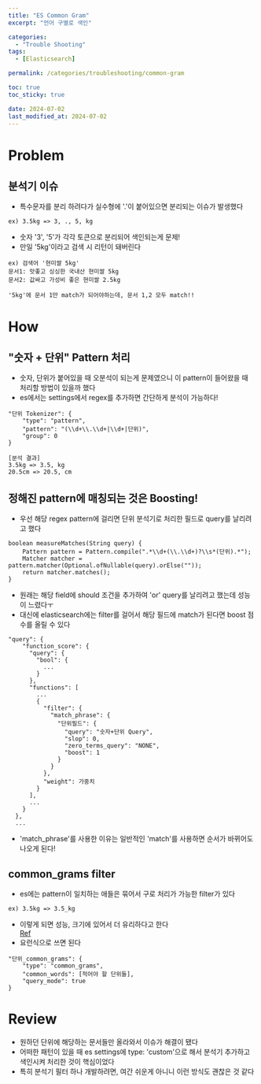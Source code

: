 ```yaml
---
title: "ES Common Gram"
excerpt: "언어 구별로 색인"

categories:
  - "Trouble Shooting"
tags:
  - [Elasticsearch]

permalink: /categories/troubleshooting/common-gram

toc: true
toc_sticky: true

date: 2024-07-02
last_modified_at: 2024-07-02
---
```



# Problem
## 분석기 이슈
- 특수문자를 분리 하려다가 실수형에 '.'이 붙어있으면 분리되는 이슈가 발생했다
```
ex) 3.5kg => 3, ., 5, kg
```
- 숫자 '3', '5'가 각각 토큰으로 분리되어 색인되는게 문제!
- 만일 '5kg'이라고 검색 시 리턴이 돼버린다

```
ex) 검색어 '현미쌀 5kg'
문서1: 맛좋고 싱싱한 국내산 현미쌀 5kg
문서2: 값싸고 가성비 좋은 현미쌀 2.5kg

'5kg'에 문서 1만 match가 되어야하는데, 문서 1,2 모두 match!!
```
# How
## "숫자 + 단위" Pattern 처리
- 숫자, 단위가 붙어있을 때 오분석이 되는게 문제였으니 이 pattern이 들어왔을 때 처리할 방법이 있을까 했다
- es에서는 settings에서 regex를 추가하면 간단하게 분석이 가능하다!

```
"단위 Tokenizer": {
    "type": "pattern",
    "pattern": "(\\d+\\.\\d+|\\d+|단위)",
    "group": 0
}

[분석 결과]
3.5kg => 3.5, kg
20.5cm => 20.5, cm 
```
## 정해진 pattern에 매칭되는 것은 Boosting!
- 우선 해당 regex pattern에 걸리면 단위 분석기로 처리한 필드로 query를 날리려고 했다
```
boolean measureMatches(String query) {
    Pattern pattern = Pattern.compile(".*\\d+(\\.\\d+)?\\s*(단위).*");
    Matcher matcher = pattern.matcher(Optional.ofNullable(query).orElse(""));
    return matcher.matches();
}
```
- 원래는 해당 field에 should 조건을 추가하여 'or' query를 날리려고 했는데 성능이 느렸다ㅜ
- 대신에 elasticsearch에는 filter를 걸어서 해당 필드에 match가 된다면 boost 점수를 올릴 수 있다
```
"query": {
    "function_score": {
      "query": {
        "bool": {
          ...
        }
      },
      "functions": [
        ...
        {
          "filter": {
            "match_phrase": {
              "단위필드": {
                "query": "숫자+단위 Query",
                "slop": 0,
                "zero_terms_query": "NONE",
                "boost": 1
              }
            }
          },
          "weight": 가중치
        }
      ],
      ...
    }
  },
  ...
```
- 'match_phrase'를 사용한 이유는 일반적인 'match'를 사용하면 순서가 바뀌어도 나오게 된다!
## common_grams filter
- es에는 pattern이 일치하는 애들은 묶어서 구로 처리가 가능한 filter가 있다
```
ex) 3.5kg => 3.5_kg
```
- 이렇게 되면 성능, 크기에 있어서 더 유리하다고 한다   
[Ref](https://spinscale.de/posts/2021-04-14-using-the-common-grams-filter-for-faster-queries.html)
- 요런식으로 쓰면 된다
```
"단위_common_grams": {
    "type": "common_grams",
    "common_words": [적어야 할 단위들],
    "query_mode": true
}
```
# Review
- 원하던 단위에 해당하는 문서들만 올라와서 이슈가 해결이 됐다
- 어떠한 패턴이 있을 때 es settings에 type: 'custom'으로 해서 분석기 추가하고 색인시켜 처리한 것이 핵심이었다
- 특히 분석기 필터 하나 개발하려면, 여간 쉬운게 아니니 이런 방식도 괜찮은 것 같다
